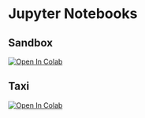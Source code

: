 # Jupyter Notebooks

## Sandbox 
[![Open In Colab](https://colab.research.google.com/assets/colab-badge.svg)](https://colab.research.google.com/github/eescriba/mesa-keras-rl/blob/master/src/notebooks/sandbox.ipynb)

## Taxi
[![Open In Colab](https://colab.research.google.com/assets/colab-badge.svg)](https://colab.research.google.com/github/eescriba/mesa-keras-rl/blob/master/src/mesa/taxi/notebook.ipynb)